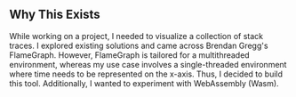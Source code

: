 ## Why This Exists
While working on a project, I needed to visualize a collection of stack traces. I explored existing solutions and came across Brendan Gregg's FlameGraph. However, FlameGraph is tailored for a multithreaded environment, whereas my use case involves a single-threaded environment where time needs to be represented on the x-axis. Thus, I decided to build this tool. Additionally, I wanted to experiment with WebAssembly (Wasm).
